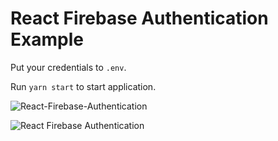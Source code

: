 # React Firebase Authentication Example

Put your credentials to `.env`.

Run `yarn start` to start application.


![React-Firebase-Authentication](https://user-images.githubusercontent.com/61808503/171867214-b36eac10-ab97-4355-b018-fd74adbe386d.gif)

![React Firebase Authentication](https://user-images.githubusercontent.com/61808503/171868112-432073cd-78a0-468f-85d0-a8bfb96e617a.gif)
